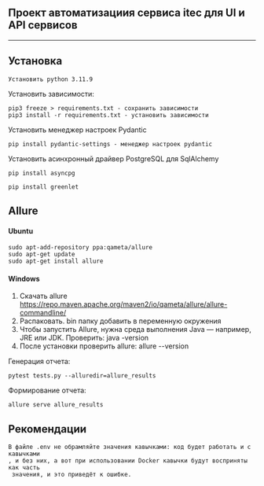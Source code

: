 ## Проект автоматизациия сервиса itec для UI и API сервисов
***
## Установка
```
Установить python 3.11.9
```

Установить зависимости:
```
pip3 freeze > requirements.txt - сохранить зависимости
pip3 install -r requirements.txt - установить зависимости
```

Установить менеджер настроек Pydantic
```
pip install pydantic-settings - менеджер настроек pydantic
```

Установить асинхронный драйвер PostgreSQL для SqlAlchemy
```
pip install asyncpg

pip install greenlet
```

## Allure
#### Ubuntu
```
sudo apt-add-repository ppa:qameta/allure
sudo apt-get update 
sudo apt-get install allure 
```
#### Windows
1. Скачать allure https://repo.maven.apache.org/maven2/io/qameta/allure/allure-commandline/
2. Распаковать. bin папку добавить в переменную окружения
3. Чтобы запустить Allure, нужна среда выполнения Java — например, JRE или JDK. Проверить: java -version
4. После установки проверить allure: allure --version

Генерация отчета:
```
pytest tests.py --alluredir=allure_results 
```
Формирование отчета:
```
allure serve allure_results 
```

## Рекомендации

```
В файле .env не обрамляйте значения кавычками: код будет работать и с кавычками
, и без них, а вот при использовании Docker кавычки будут восприняты как часть
 значения, и это приведёт к ошибке.
```
